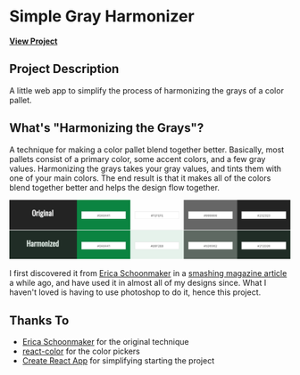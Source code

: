 # Simple Gray Harmonizer

**[View Project](https://brentswisher.github.io/gray-harmonizer/)**

## Project Description

A little web app to simplify the process of harmonizing the grays of a color pallet. 

## What's "Harmonizing the Grays"?
A technique for making a color pallet blend together better. Basically, most pallets consist of a primary color, some accent colors, and a few gray values. Harmonizing the grays takes your gray values, and tints them with one of your main colors. The end result is that it makes all of the colors blend together better and helps the design flow together. 

![Example of harmonized grays](https://raw.githubusercontent.com/brentswisher/gray-harmonizer/master/example.png)


I first discovered it from [Erica Schoonmaker](http://designbyeri.ca/about/) in a [smashing magazine article](https://www.smashingmagazine.com/2016/04/web-developer-guide-color/) a while ago, and have used it in almost all of my designs since. What I haven't loved is having to use photoshop to do it, hence this project.

## Thanks To
* [Erica Schoonmaker](http://designbyeri.ca/about/) for the original technique
* [react-color](https://casesandberg.github.io/react-color/) for the color pickers
* [Create React App](https://facebook.github.io/create-react-app/) for simplifying starting the project
